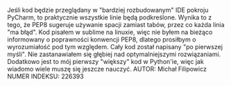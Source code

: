 Jeśli kod będzie przeglądany w "bardziej rozbudowanym" IDE pokroju PyCharm, to praktycznie wszystkie linie będą podkreślone.
Wynika to z tego, że PEP8 sugeruje używanie spacji zamiast tabów, przez co każda linia "ma błąd".
Kod pisałem w sublime na linuxie, więc nie byłem na bieżąco informowany o poprawności konwencji PEP8, dlatego prosiłbym o wyrozumiałość pod tym względem.
Cały kod został napisany "po pierwszej myśli". Nie zastanawiałem się głębiej nad optymalniejszymi rozwiązaniami.
Dodatkowo jest to mój pierwszy "większy" kod w Python'ie, więc jak wiadomo wiele muszę się jeszcze nauczyć.
AUTOR: Michał Filipowicz
NUMER INDEKSU: 226393

